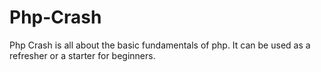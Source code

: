 # Php-Crash

Php Crash is all about the basic fundamentals of php. It can be used as a refresher or a starter for beginners.
